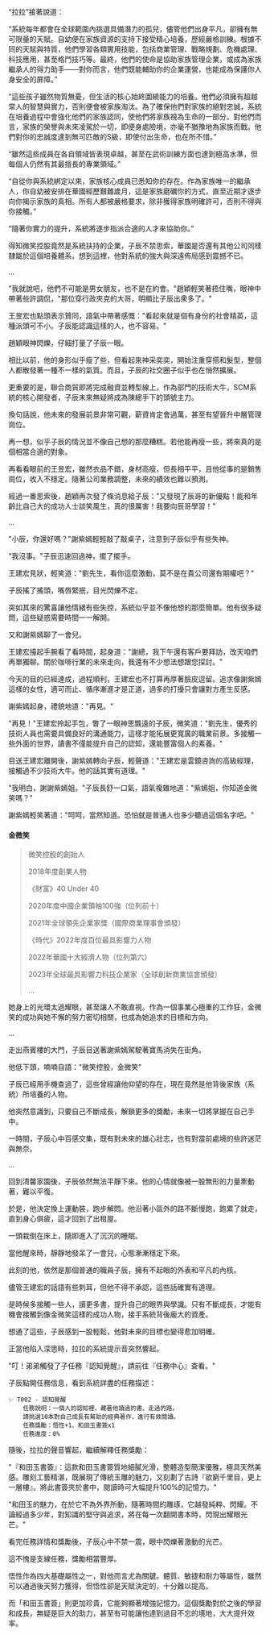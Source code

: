 “拉拉”接著說道：  

“系統每年都會在全球範圍內挑選具備潛力的孤兒，儘管他們出身平凡，卻擁有無可限量的天賦。自幼便在家族資源的支持下接受精心培養，歷經嚴格訓練。根據不同的天賦與特質，他們學習各類實用技能，包括商業管理、戰略規劃、危機處理、科技應用，甚至格鬥技巧等。最終，他們的使命是協助家族管理企業，或成為家族繼承人的得力助手——對你而言，他們既能輔助你的企業運營，也能成為保護你人身安全的屏障。”  

“這些孩子雖然物質無憂，但生活的核心始終圍繞能力的培養。他們必須擁有超越常人的智慧與實力，否則便會被家族淘汰。為了確保他們對家族的絕對忠誠，系統在培養過程中會強化他們的家族認同，使他們將家族視為生命的一部分。對他們而言，家族的榮譽與未來凌駕於一切，即便身處險境，亦毫不猶豫地為家族而戰。他們對你的忠誠度達到無可匹敵的S級，即使付出生命，也在所不惜。”  

“雖然這些成員在各自領域皆表現卓越，甚至在武術訓練方面也達到極高水準，但每個人仍然有其最擅長的專業領域。”  

“自從你與系統綁定以來，家族核心成員已悉知你的存在。作為家族唯一的繼承人，你自幼被安排在華國經歷艱難歲月，這是家族磨礪你的方式，直至近期才逐步向你揭示家族的真相。所有人都被嚴格要求，除非獲得家族明確許可，否則不得與你接觸。”  

“隨著你實力的提升，系統將逐步指派合適的人才來協助你。”  

得知微笑控股竟然是系統扶持的企業，子辰不禁思索，華國是否還有其他公司同樣隸屬於這個培養體系。想到這裡，他對系統的強大與深遠佈局感到震撼不已。

...

"我就說吧，他們不可能是男女朋友，也不是在約會。"趙穎輕笑著捂住嘴，眼神中帶著些許調侃，"那位穿行政夾克的大哥，明顯比子辰出衆多了。"

王昱宏也點頭表示贊同，語氣中帶著感慨："看起來就是個有身份的社會精英，這種派頭可不小。子辰能認識這樣的人，也不容易。"

趙穎眼神閃爍，仔細打量了子辰一眼。

相比以前，他的身形似乎瘦了些，但看起來神采奕奕，開始注重穿搭和髮型，整個人都散發著一種不一樣的氣質。而且，子辰的社交圈子似乎也在悄然擴展。

更重要的是，聯合商貿即將完成融資並轉型線上，作為部門的技術大牛，SCM系統的核心開發者，子辰未來無疑將成為陳總手下的頭號主力。

換句話說，他未來的發展前景非常可觀，薪資肯定會過萬，甚至有望晉升中層管理崗位。

再一想，似乎子辰的情況並不像自己想的那麼糟糕。若他能再瘦一些，將來真的是個相當合適的對象。

再看看眼前的王昱宏，雖然衣品不錯，身材高瘦，但長相平平，且他從事的是銷售崗位，收入不穩定。隨著公司業務調整，未來的績效也難以預測。

經過一番思索後，趙穎再次發了條消息給子辰："又發現了辰哥的新優點！能和年齡比自己大的成功人士談笑風生，真的很厲害！我要向辰哥學習！"

...

"小辰，你還好嗎？"謝紫嫣輕輕敲了敲桌子，注意到子辰似乎有些失神。

"我沒事。"子辰迅速回過神，擺了擺手。

王建宏見狀，輕笑道："劉先生，看你這麼激動，莫不是在貴公司還有期權吧？"

子辰搖了搖頭，嘴唇緊抿，目光閃爍不定。

突如其來的驚喜讓他情緒有些失控，系統似乎並不像他想的那麼簡單。他有很多疑問，這些疑惑需要時間一一解開。

又和謝紫嫣聊了一會兒。

王建宏擡起手腕看了看時間，起身道："謝總，我下午還有客戶要拜訪，改天咱們再單獨聊。關於咖啡行業的未來走向，我還有不少想法想跟您探討。"

今天的目的已經達成，過程順利，王建宏也不打算再厚著臉皮逗留。追求像謝紫嫣這樣的女性，適可而止、循序漸進才是正道，過多的打擾只會讓對方產生反感。

謝紫嫣起身，禮貌地道："再見。"

"再見！"王建宏拎起手包，瞥了一眼神思飄遠的子辰，微笑道："劉先生，優秀的技術人員也需要具備良好的溝通能力，這樣才能拓展更寬廣的職業前景。多接觸一些外面的世界，讀書不僅能提升自己的認知，還能豐富個人的素養。"

目送王建宏離開後，謝紫嫣轉向子辰，輕聲道："王建宏是雲鏡咨詢的高級經理，接觸過不少技術大牛。他的話其實有道理。"

"我明白，謝謝紫嫣姐。"子辰長舒一口氣，語氣複雜地道："紫嫣姐，你知道金微笑嗎？"

謝紫嫣輕笑著道："呵呵，當然知道。恐怕就是普通人也多少聽過這個名字吧。"

#### 金微笑
>微笑控股的創始人
>
>2018年度創業人物
>
>《财富》40 Under 40
>
> 2020年度中國企業領袖100強（位列前十）
>
> 2021年全球領先企業家獎（國際商業理事會頒發）
>
>《時代》2022年度百位最具影響力人物
>
> 2022年華國十大經濟人物（位列第六）
>
> 2023年全球最具影響力科技企業家（全球創新商業協會頒發）
>
> ...

她身上的光環太過耀眼，甚至讓人不敢直視。作為一個事業心極重的工作狂，金微笑的成功與她不懈的努力密切相關，也成為她追求的目標和方向。

...

走出燕賓樓的大門，子辰目送著謝紫嫣駕駛著寶馬消失在街角。

他低下頭，喃喃自語："微笑控股，金微笑"

子辰已經用手機查過了，這些曾經讓他仰望的存在，現在竟然是他背後家族（系統）所培養的人物。

他突然意識到，只要自己不斷成長，解鎖更多的獎勵，未來一切將掌握在自己手中。

一時間，子辰心中百感交集，既有對未來的雄心壯志，也有對當前處境的些許迷茫與無奈。

...

回到清馨家園後，子辰依然無法平靜下來。他的心情就像被一股無形的力量牽動著，難以平復。

於是，他決定換上運動裝，跑步解悶。他沿著小區外的路不斷慢跑，跑累了就走，直到身心俱疲，這才回到了出租屋。

一頭栽倒在床上，隨即進入了沉沉的睡眠。

當他醒來時，靜靜地發呆了一會兒，心態漸漸穩定下來。

此刻的他，依然是那個普通的職員子辰，擁有不起眼的外表和平凡的內核。

儘管王建宏的話語有些刺耳，但他不得不承認，這些話確實有道理。

是時候多接觸一些人，讀更多書，提升自己的眼界與學識。只有不斷成長，才能有機會接觸到像金微笑這樣的成功人物，接手系統背後龐大的資產。

想通了這些，子辰感到一股輕鬆，他對未來的目標也變得愈加明確。

正當他陷入深思時，拉拉的系統提示音突然響起。

"叮！弟弟觸發了子任務『認知覺醒』，請前往『任務中心』查看。"

子辰點開任務信息，看到系統詳盡的任務描述：

```
✨ T002 - 認知覺醒
    任務說明：一個人的認知裡，藏著他讀過的書、走過的路。
    請挑選10本對自己成長有幫助的經典著作，進行有效閱讀。
    任務獎勵：悟性+1、和田玉書簽x1
    任務進度：0%
```

隨後，拉拉的聲音響起，繼續解釋任務獎勵：

"『和田玉書簽』：這款和田玉書簽質地細膩光滑，整體造型簡潔優雅，極具天然美感。雕刻工藝精湛，既展現了傳統玉雕的魅力，又刻劃了古詩『欲窮千里目，更上一層樓』。將此書簽夾於書中，閱讀時可大幅提升100%的記憶力。"

"和田玉的魅力，在於它不為外界所動，隨著時間的雕琢，它越發純粹、閃耀。不論經過多少年，對知識的堅守與追求，將在每一次翻開書本時，閃現出耀眼光芒。"

看完任務詳情和獎勵後，子辰心中不禁一震，眼中閃爍著激動的光芒。

這不愧是支線任務，獎勵相當豐厚。

悟性作為四大基礎屬性之一，對他而言尤為關鍵。體質、敏捷和耐力等屬性，雖然可以通過後天努力獲得，但悟性卻是天賦決定的，十分難以提高。

而「和田玉書簽」則更加珍貴，它能夠顯著增強記憶力。這個獎勵對於之後的學習和成長，無疑是巨大的助力，甚至有可能讓他達到過目不忘的境地，大大提升效率。